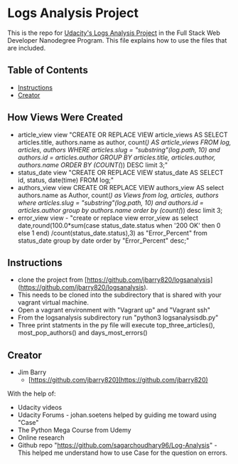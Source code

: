 # Logs Analysis Project

This is the repo for [Udacity's Logs Analysis Project]() in the Full
Stack Web Developer Nanodegree Program. This file explains how to use
the files that are included.

## Table of Contents

* [Instructions](#instructions)
* [Creator](#creators)

## How Views Were Created

* article_view view
	"CREATE OR REPLACE VIEW article_views
        AS
        SELECT
        articles.title, authors.name as author,
        count(*) AS article_views
        FROM log, articles, authors
        WHERE articles.slug = "substring"(log.path, 10) and authors.id = articles.author
        GROUP BY articles.title, articles.author, authors.name
        ORDER BY (COUNT(*)) DESC limit 3;"
* status_date view
"CREATE OR REPLACE VIEW status_date
	AS
	SELECT id, status, date(time) FROM log;"
* authors_view view
	CREATE OR REPLACE VIEW authors_view
	AS
	select authors.name as Author,
	count(*) as Views
	from log, articles, authors
	where articles.slug = "substring"(log.path, 10) and authors.id = articles.author
	group by authors.name
	order by (count(*)) desc limit 3;
* error_view view -
"create or replace view error_view
	as select
	date,round(100.0*sum(case status_date.status when '200 OK' then 0 else 1 end)
	/count(status_date.status),3) as "Error_Percent" from status_date group by
	date order by "Error_Percent" desc;"

## Instructions

* clone the project from [https://github.com/jbarry820/logsanalysis]
(https://github.com/jbarry820/logsanalysis).
* This needs to be cloned into the subdirectory that is shared with your
vagrant virtual machine.
* Open a vagrant environment with "Vagrant up" and "Vagrant ssh"
* From the logsanalysis subdirectory run "python3 logsanalysisdb.py"
* Three print statments in the py file will execute top_three_articles(),
most_pop_authors() and days_most_errors()

## Creator

* Jim Barry
    - [https://github.com/jbarry820](https://github.com/jbarry820)

With the help of:

* Udacity videos
* Udacity Forums - johan.soetens helped by guiding me toward using "Case"
* The Python Mega Course from Udemy
* Online research
* Github repo "https://github.com/sagarchoudhary96/Log-Analysis" - This helped me
understand how to use Case for the question on errors.
